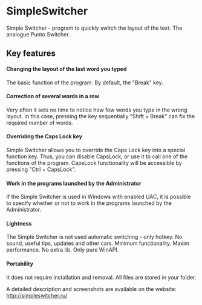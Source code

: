 # SimpleSwitcher
Simple Switcher - program to quickly switch the layout of the text. The analogue Punto Switcher.


## Key features
#### Changing the layout of the last word you typed
The basic function of the program. By default, the "Break" key.

#### Correction of several words in a row
Very often it sets no time to notice how few words you type in the wrong layout. In this case, pressing the key sequentially "Shift + Break" can fix the required number of words.

#### Overriding the Caps Lock key
Simple Switcher allows you to override the Caps Lock key into a special function key. Thus, you can disable CapsLock, or use it to call one of the functions of the program. CapsLock functionality will be accessible by pressing "Ctrl + CapsLock".

#### Work in the programs launched by the Administrator
If the Simple Switcher is used in Windows with enabled UAC, it is possible to specify whether or not to work in the programs launched by the Administrator.

#### Lightness
The Simple Switcher is not used automatic switching - only hotkey. No sound, useful tips, updates and other cars. Minimum functionality. Maxim performance. No extra lib. Only pure WinAPI.

#### Portability
It does not require installation and removal. All files are stored in your folder.



A detailed description and screenshots are available on the website: http://simpleswitcher.ru/
